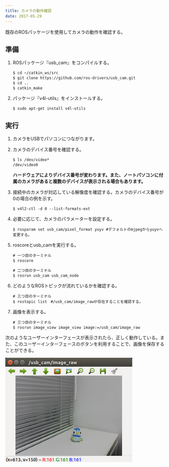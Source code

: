 ```yaml
---
title: カメラの動作確認
date: 2017-05-29
---
```


既存のROSパッケージを使用してカメラの動作を確認する。

## 準備

1. ROSパッケージ『usb_cam』をコンパイルする。

   ```shell
   $ cd ~/catkin_ws/src
   $ git clone https://github.com/ros-drivers/usb_cam.git
   $ cd ..
   $ catkin_make
   ```

1. パッケージ『v4l-utils』をインストールする。

   ```shell
   $ sudo apt-get install v4l-utils
   ```

## 実行

1. カメラをUSBでパソコンにつながります。

1. カメラのデバイス番号を確認する。

   ```shell
   $ ls /dev/video*
   /dev/video0
   ```

   __ハードウェアによりデバイス番号が変わります。また、ノートパソコンに付属のカメラがあると複数のデバイスが表示される場合もあります。__

1. 接続中のカメラが対応している解像度を確認する。カメラのデバイス番号が0の場合の例を示す。

   ```shell
   $ v4l2-ctl -d 0 --list-formats-ext
   ```

1. 必要に応じて、カメラのパラメーターを設定する。

   ```shell
   $ rosparam set usb_cam/pixel_format yuyv #デフォルトのmjpegからyuyvへ変更する。
   ```

1. roscoreとusb_camを実行する。

   ```shell
   # 一つ目のターミナル
   $ roscore
   ```

   ```shell
   # 二つ目のターミナル
   $ rosrun usb_cam usb_cam_node
   ```

1. どのようなROSトピックが流れているかを確認する。

   ```shell
   # 三つ目のターミナル
   $ rostopic list　#/usb_cam/image_rawが存在することを確認する。
   ```

1. 画像を表示する。

   ```shell
   # 三つ目のターミナル
   $ rosrun image_view image_view image:=/usb_cam/image_raw
   ```

次のようなユーザーインターフェースが表示されたら、正しく動作している。また、このユーザーインターフェースのボタンを利用することで、画像を保存することができる。

![usb_cam](images/usb_cam.png)
